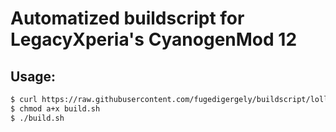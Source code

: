# Automatized buildscript for LegacyXperia's CyanogenMod 12
## Usage: ##
```bash
$ curl https://raw.githubusercontent.com/fugedigergely/buildscript/lollipop/build.sh > ~/android/system/build.sh
$ chmod a+x build.sh
$ ./build.sh
```
